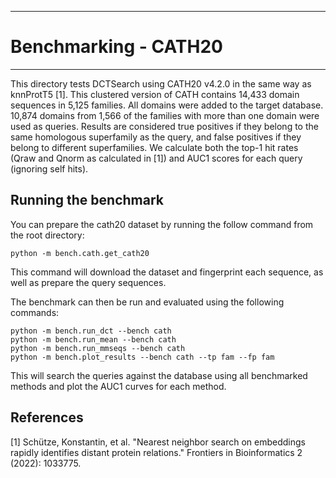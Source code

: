**************************************************************************************************************
# Benchmarking - CATH20
**************************************************************************************************************

This directory tests DCTSearch using CATH20 v4.2.0 in the same way as knnProtT5 [1]. This clustered version of CATH contains 14,433 domain sequences in 5,125 families. All domains were added to the target database. 10,874 domains from 1,566 of the families with more than one domain were used as queries. Results are considered true positives if they belong to the same homologous superfamily as the query, and false positives if they belong to different superfamilies. We calculate both the top-1 hit rates (Qraw and Qnorm as calculated in [1]) and AUC1 scores for each query (ignoring self hits).

## Running the benchmark
You can prepare the cath20 dataset by running the follow command from the root directory:

```
python -m bench.cath.get_cath20
```

This command will download the dataset and fingerprint each sequence, as well as prepare the query sequences.

The benchmark can then be run and evaluated using the following commands:

```
python -m bench.run_dct --bench cath
python -m bench.run_mean --bench cath
python -m bench.run_mmseqs --bench cath
python -m bench.plot_results --bench cath --tp fam --fp fam
```

This will search the queries against the database using all benchmarked methods and plot the AUC1 curves for each method.

## References

[1] Schütze, Konstantin, et al. "Nearest neighbor search on embeddings rapidly identifies distant protein relations." Frontiers in Bioinformatics 2 (2022): 1033775.